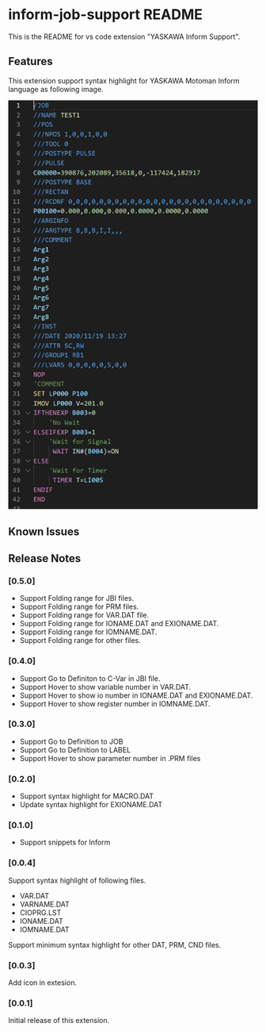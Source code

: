 # inform-job-support README

This is the README for vs code extension "YASKAWA Inform Support". 

## Features

This extension support syntax highlight for YASKAWA Motoman Inform language as following image.


![feature X](images/RunImage.png)


## Known Issues


## Release Notes
### [0.5.0]
- Support Folding range for JBI files.
- Support Folding range for PRM files.
- Support Folding range for VAR.DAT file.
- Support Folding range for IONAME.DAT and EXIONAME.DAT.
- Support Folding range for IOMNAME.DAT.
- Support Folding range for other files.

### [0.4.0]
- Support Go to Definiton to C-Var in JBI file.
- Support Hover to show variable number in VAR.DAT.
- Support Hover to show io number in IONAME.DAT and EXIONAME.DAT.
- Support Hover to show register number in IOMNAME.DAT.

### [0.3.0]
- Support Go to Definition to JOB
- Support Go to Definition to LABEL
- Support Hover to show parameter number in .PRM files

### [0.2.0]
- Support syntax highlight for MACRO.DAT
- Update syntax highlight for EXIONAME.DAT

### [0.1.0]
- Support snippets for Inform

### [0.0.4]
Support syntax highlight of following files.
- VAR.DAT
- VARNAME.DAT
- CIOPRG.LST
- IONAME.DAT
- IOMNAME.DAT

Support minimum syntax highlight for other DAT, PRM, CND files.


### [0.0.3]
Add icon in extesion.

### [0.0.1]

Initial release of this extension.

